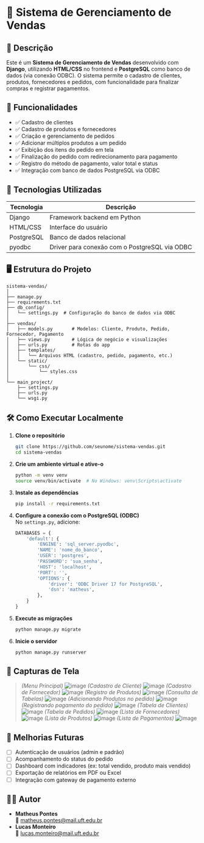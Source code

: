 
# 🛒 Sistema de Gerenciamento de Vendas

## 📌 Descrição

Este é um **Sistema de Gerenciamento de Vendas** desenvolvido com **Django**, utilizando **HTML/CSS** no frontend e **PostgreSQL** como banco de dados (via conexão ODBC). O sistema permite o cadastro de clientes, produtos, fornecedores e pedidos, com funcionalidade para finalizar compras e registrar pagamentos.

## 🚀 Funcionalidades

- ✅ Cadastro de clientes
- ✅ Cadastro de produtos e fornecedores
- ✅ Criação e gerenciamento de pedidos
- ✅ Adicionar múltiplos produtos a um pedido
- ✅ Exibição dos itens do pedido em tela
- ✅ Finalização do pedido com redirecionamento para pagamento
- ✅ Registro do método de pagamento, valor total e status
- ✅ Integração com banco de dados PostgreSQL via ODBC

## 🧱 Tecnologias Utilizadas

| Tecnologia      | Descrição                                |
|----------------|-------------------------------------------|
| Django          | Framework backend em Python              |
| HTML/CSS        | Interface do usuário                     |
| PostgreSQL      | Banco de dados relacional                |
| pyodbc          | Driver para conexão com o PostgreSQL via ODBC |

## 🖥️ Estrutura do Projeto

```
sistema-vendas/
│
├── manage.py
├── requirements.txt
├── db_config/
│   └── settings.py  # Configuração do banco de dados via ODBC
│
├── vendas/
│   ├── models.py       # Modelos: Cliente, Produto, Pedido, Fornecedor, Pagamento
│   ├── views.py        # Lógica de negócio e visualizações
│   ├── urls.py         # Rotas do app
│   ├── templates/
│   │   └── Arquivos HTML (cadastro, pedido, pagamento, etc.)
│   └── static/
│       └── css/
│           └── styles.css
│
└── main_project/
    ├── settings.py
    ├── urls.py
    └── wsgi.py
```

## 🛠️ Como Executar Localmente

1. **Clone o repositório**  
   ```bash
   git clone https://github.com/seunome/sistema-vendas.git
   cd sistema-vendas
   ```

2. **Crie um ambiente virtual e ative-o**  
   ```bash
   python -m venv venv
   source venv/bin/activate  # No Windows: venv\Scripts\activate
   ```

3. **Instale as dependências**  
   ```bash
   pip install -r requirements.txt
   ```

4. **Configure a conexão com o PostgreSQL (ODBC)**  
   No `settings.py`, adicione:
   ```python
   DATABASES = {
       'default': {
           'ENGINE': 'sql_server.pyodbc',
           'NAME': 'nome_do_banco',
           'USER': 'postgres',
           'PASSWORD': 'sua_senha',
           'HOST': 'localhost',
           'PORT': '',
           'OPTIONS': {
               'driver': 'ODBC Driver 17 for PostgreSQL',
               'dsn': 'matheus',
           },
       }
   }
   ```

5. **Execute as migrações**  
   ```bash
   python manage.py migrate
   ```

6. **Inicie o servidor**  
   ```bash
   python manage.py runserver
   ```

## 📸 Capturas de Tela

> _(Menu Principal)_
> ![image](https://github.com/user-attachments/assets/278d9293-e295-444b-8c23-4f23ade26853)
>  _(Cadastro de Cliente)_
> ![image](https://github.com/user-attachments/assets/17487c09-b8be-4a36-9062-f6327e4a364b)
>  _(Cadastro de Fornecedor)_
> ![image](https://github.com/user-attachments/assets/cd51d4ea-58f0-48ac-8da9-e6ba0a664f47)
>  _(Registro de Produtos)_
> ![image](https://github.com/user-attachments/assets/003a1cff-7c50-453d-8fd2-c34c33a8a8a1)
>  _(Consulta de Tabelas)_
> ![image](https://github.com/user-attachments/assets/56dab313-2196-491d-a6d6-f466eadd98d6)
>  _(Adicionando Produtos no pedido)_
> ![image](https://github.com/user-attachments/assets/3edb52bf-67e5-4046-af7f-41dc5e7d1b0f)
>  _(Registrando pagamento do pedido)_
> ![image](https://github.com/user-attachments/assets/910e8b06-4c34-42ac-b3a7-13ca25ed2269)
>  _(Tabela de Clientes)_
> ![image](https://github.com/user-attachments/assets/0fbf2c48-8536-4fbc-bab7-dd83032aa059)
>  _(Tabela de Pedidos)_
> ![image](https://github.com/user-attachments/assets/9cd98b1f-cfc7-411c-a3e3-1614f1ec30eb)
>  _(Lista de Fornecedores)_
> ![image](https://github.com/user-attachments/assets/944bdfa1-3552-4538-805d-db127d94f13b)
>  _(Lista de Produtos)_
> ![image](https://github.com/user-attachments/assets/23069a52-2bf3-4003-abc9-0355e6296565)
>  _(Lista de Pagamentos)_
> ![image](https://github.com/user-attachments/assets/6fff0ea2-b81a-433d-b2ef-6a06834b0dfe)


## 📌 Melhorias Futuras

- [ ] Autenticação de usuários (admin e padrão)
- [ ] Acompanhamento do status do pedido
- [ ] Dashboard com indicadores (ex: total vendido, produto mais vendido)
- [ ] Exportação de relatórios em PDF ou Excel
- [ ] Integração com gateway de pagamento externo

## 👨‍💻 Autor

- **Matheus Pontes**  
  📧 matheus.pontes@mail.uft.edu.br
- **Lucas Monteiro**  
  📧 lucas.monteiro@mail.uft.edu.br
